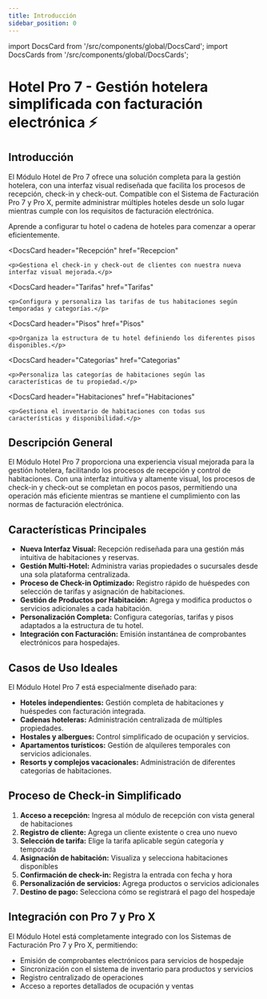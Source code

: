```yaml
---
title: Introducción
sidebar_position: 0
---
```


import DocsCard from '/src/components/global/DocsCard';
import DocsCards from '/src/components/global/DocsCards';

# Hotel Pro 7 - Gestión hotelera simplificada con facturación electrónica ⚡

<head>
  <title>Módulo Hotel Pro 7</title>
  <meta
    name="description"
    content="Módulo Hotel Pro 7: Solución completa para gestión hotelera con interfaz visual rediseñada, compatible con el Sistema de Facturación Pro 7."
  />
</head>

## Introducción

El Módulo Hotel de Pro 7 ofrece una solución completa para la gestión hotelera, con una interfaz visual rediseñada que facilita los procesos de recepción, check-in y check-out. Compatible con el Sistema de Facturación Pro 7 y Pro X, permite administrar múltiples hoteles desde un solo lugar mientras cumple con los requisitos de facturación electrónica.

<DocsCards>
  <DocsCard 
    header="Configuración Inicial - Hoteles"
    href="Configuracion-inicial-hoteles"
  >
    <p>Aprende a configurar tu hotel o cadena de hoteles para comenzar a operar eficientemente.</p>
  </DocsCard>

  <DocsCard
    header="Recepción"
    href="Recepcion"
  >
    <p>Gestiona el check-in y check-out de clientes con nuestra nueva interfaz visual mejorada.</p>
  </DocsCard>

  <DocsCard
    header="Tarifas"
    href="Tarifas"
  >
    <p>Configura y personaliza las tarifas de tus habitaciones según temporadas y categorías.</p>
  </DocsCard>

  <DocsCard
    header="Pisos"
    href="Pisos"
  >
    <p>Organiza la estructura de tu hotel definiendo los diferentes pisos disponibles.</p>
  </DocsCard>

  <DocsCard
    header="Categorías"
    href="Categorias"
  >
    <p>Personaliza las categorías de habitaciones según las características de tu propiedad.</p>
  </DocsCard>

  <DocsCard
    header="Habitaciones"
    href="Habitaciones"
  >
    <p>Gestiona el inventario de habitaciones con todas sus características y disponibilidad.</p>
  </DocsCard>

</DocsCards>

## Descripción General

El Módulo Hotel Pro 7 proporciona una experiencia visual mejorada para la gestión hotelera, facilitando los procesos de recepción y control de habitaciones. Con una interfaz intuitiva y altamente visual, los procesos de check-in y check-out se completan en pocos pasos, permitiendo una operación más eficiente mientras se mantiene el cumplimiento con las normas de facturación electrónica.

## Características Principales

- **Nueva Interfaz Visual:** Recepción rediseñada para una gestión más intuitiva de habitaciones y reservas.
- **Gestión Multi-Hotel:** Administra varias propiedades o sucursales desde una sola plataforma centralizada.
- **Proceso de Check-in Optimizado:** Registro rápido de huéspedes con selección de tarifas y asignación de habitaciones.
- **Gestión de Productos por Habitación:** Agrega y modifica productos o servicios adicionales a cada habitación.
- **Personalización Completa:** Configura categorías, tarifas y pisos adaptados a la estructura de tu hotel.
- **Integración con Facturación:** Emisión instantánea de comprobantes electrónicos para hospedajes.

## Casos de Uso Ideales

El Módulo Hotel Pro 7 está especialmente diseñado para:

- **Hoteles independientes:** Gestión completa de habitaciones y huéspedes con facturación integrada.
- **Cadenas hoteleras:** Administración centralizada de múltiples propiedades.
- **Hostales y albergues:** Control simplificado de ocupación y servicios.
- **Apartamentos turísticos:** Gestión de alquileres temporales con servicios adicionales.
- **Resorts y complejos vacacionales:** Administración de diferentes categorías de habitaciones.

## Proceso de Check-in Simplificado

1. **Acceso a recepción:** Ingresa al módulo de recepción con vista general de habitaciones
2. **Registro de cliente:** Agrega un cliente existente o crea uno nuevo
3. **Selección de tarifa:** Elige la tarifa aplicable según categoría y temporada
4. **Asignación de habitación:** Visualiza y selecciona habitaciones disponibles
5. **Confirmación de check-in:** Registra la entrada con fecha y hora
6. **Personalización de servicios:** Agrega productos o servicios adicionales
7. **Destino de pago:** Selecciona cómo se registrará el pago del hospedaje

## Integración con Pro 7 y Pro X

El Módulo Hotel está completamente integrado con los Sistemas de Facturación Pro 7 y Pro X, permitiendo:

- Emisión de comprobantes electrónicos para servicios de hospedaje
- Sincronización con el sistema de inventario para productos y servicios
- Registro centralizado de operaciones
- Acceso a reportes detallados de ocupación y ventas

